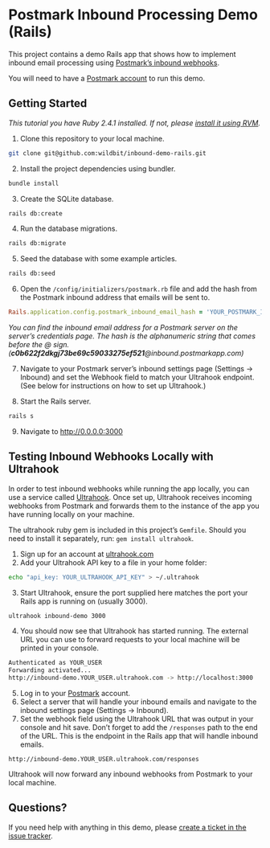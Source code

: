 # Postmark Inbound Processing Demo (Rails)

This project contains a demo Rails app that shows how to implement inbound email processing using [Postmark’s inbound webhooks](https://postmarkapp.com/why/inbound).

You will need to have a [Postmark account](https://postmarkapp.com) to run this demo.

## Getting Started

_This tutorial you have Ruby 2.4.1 installed. If not, please [install it using RVM](https://rvm.io)._

1. Clone this repository to your local machine.

```bash
git clone git@github.com:wildbit/inbound-demo-rails.git
```

2. Install the project dependencies using bundler.

```bash
bundle install
```

3. Create the SQLite database.

```bash
rails db:create
```

4. Run the database migrations.

```bash
rails db:migrate
```

5. Seed the database with some example articles.

```bash
rails db:seed
```

6. Open the `/config/initializers/postmark.rb` file and add the hash from the Postmark inbound address that emails will be sent to.

```rb
Rails.application.config.postmark_inbound_email_hash = 'YOUR_POSTMARK_INBOUND_EMAIL_ADDRESS_HASH'
```

_You can find the inbound email address for a Postmark server on the server’s credentials page. The hash is the alphanumeric string that comes before the @ sign. (**c0b622f2dkgj73be69c59033275ef521**@inbound.postmarkapp.com)_

7. Navigate to your Postmark server’s inbound settings page (Settings → Inbound) and set the Webhook field to match your Ultrahook endpoint. (See below for instructions on how to set up Ultrahook.)

8. Start the Rails server.

```bash
rails s
```

9. Navigate to <http://0.0.0.0:3000>


## Testing Inbound Webhooks Locally with Ultrahook
In order to test inbound webhooks while running the app locally, you can use a service called [Ultrahook](http://www.ultrahook.com). Once set up, Ultrahook receives incoming webhooks from Postmark and forwards them to the instance of the app you have running locally on your machine.

The ultrahook ruby gem is included in this project’s `Gemfile`. Should you need to install it separately, run: `gem install ultrahook`. 

1. Sign up for an account at [ultrahook.com](http://www.ultrahook.com)
2. Add your Ultrahook API key to a file in your home folder:
```bash
echo "api_key: YOUR_ULTRAHOOK_API_KEY" > ~/.ultrahook
```
3. Start Ultrahook, ensure the port supplied here matches the port your Rails app is running on (usually 3000).
```bash
ultrahook inbound-demo 3000
```
4. You should now see that Ultrahook has started running. The external URL you can use to forward requests to your local machine will be printed in your console.
```bash
Authenticated as YOUR_USER
Forwarding activated...
http://inbound-demo.YOUR_USER.ultrahook.com -> http://localhost:3000
```
5. Log in to your [Postmark](https://account.postmarkapp.com) account.
6. Select a server that will handle your inbound emails and navigate to the inbound settings page (Settings → Inbound).
7. Set the webhook field using the Ultrahook URL that was output in your console and hit save. Don’t forget to add the `/responses` path to the end of the URL. This is the endpoint in the Rails app that will handle inbound emails.
```
http://inbound-demo.YOUR_USER.ultrahook.com/responses
```

Ultrahook will now forward any inbound webhooks from Postmark to your local machine.

## Questions?

If you need help with anything in this demo, please [create a ticket in the issue tracker](https://github.com/wildbit/inbound-demo-rails/issues/new).
